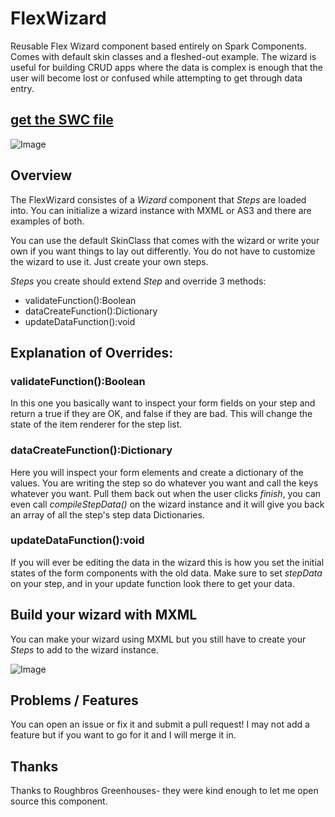 FlexWizard
==========

Reusable Flex Wizard component based entirely on Spark Components. 
Comes with default skin classes and a fleshed-out example. The wizard is 
useful for building CRUD apps where the data is complex is enough that
the user will become lost or confused while attempting to get through 
data entry.

## [get the SWC file](https://github.com/a-r-d/FlexWizard/tree/master/FlexWizard/bin)

![Image](https://raw.github.com/a-r-d/FlexWizard/master/screenshots/example_wizard_1.png)

## Overview

The FlexWizard consistes of a _Wizard_ component that _Steps_ are loaded into.
You can initialize a wizard instance with MXML or AS3 and there are examples 
of both.

You can use the default SkinClass that comes with the wizard or write your 
own if you want things to lay out differently. You do not have to customize the 
wizard to use it. Just create your own steps.

_Steps_ you create should extend _Step_ and override 3 methods:
 +  validateFunction():Boolean
 +  dataCreateFunction():Dictionary
 +  updateDataFunction():void


## Explanation of Overrides:

### validateFunction():Boolean

In this one you basically want to inspect your form fields on your step and 
return a true if they are OK, and false if they are bad. This will change the 
state of the item renderer for the step list.


### dataCreateFunction():Dictionary

Here you will inspect your form elements and create a dictionary of the values.
You are writing the step so do whatever you want and call the keys whatever you
want. Pull them back out when the user clicks _finish_, you can even call 
_compileStepData()_ on the wizard instance and it will give you back an array 
of all the step's step data Dictionaries.


### updateDataFunction():void

If you will ever be editing the data in the wizard this is how you set the initial 
states of the form components with the old data. Make sure to set _stepData_ on
your step, and in your update function look there to get your data.


## Build your wizard with MXML

You can make your wizard using MXML but you still have to create your _Steps_ 
to add to the wizard instance.

![Image](https://raw.github.com/a-r-d/FlexWizard/master/screenshots/wizard_mxml_1.png)


## Problems / Features

You can open an issue or fix it and submit a pull request! I may not add a feature
but if you want to go for it and I will merge it in. 


## Thanks

Thanks to Roughbros Greenhouses- they were kind enough to let me open source
this component.